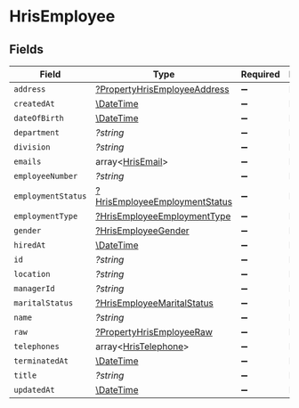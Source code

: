 # HrisEmployee


## Fields

| Field                                                                                | Type                                                                                 | Required                                                                             | Description                                                                          |
| ------------------------------------------------------------------------------------ | ------------------------------------------------------------------------------------ | ------------------------------------------------------------------------------------ | ------------------------------------------------------------------------------------ |
| `address`                                                                            | [?PropertyHrisEmployeeAddress](../../models/shared/PropertyHrisEmployeeAddress.md)   | :heavy_minus_sign:                                                                   | N/A                                                                                  |
| `createdAt`                                                                          | [\DateTime](https://www.php.net/manual/en/class.datetime.php)                        | :heavy_minus_sign:                                                                   | N/A                                                                                  |
| `dateOfBirth`                                                                        | [\DateTime](https://www.php.net/manual/en/class.datetime.php)                        | :heavy_minus_sign:                                                                   | N/A                                                                                  |
| `department`                                                                         | *?string*                                                                            | :heavy_minus_sign:                                                                   | N/A                                                                                  |
| `division`                                                                           | *?string*                                                                            | :heavy_minus_sign:                                                                   | N/A                                                                                  |
| `emails`                                                                             | array<[HrisEmail](../../models/shared/HrisEmail.md)>                                 | :heavy_minus_sign:                                                                   | N/A                                                                                  |
| `employeeNumber`                                                                     | *?string*                                                                            | :heavy_minus_sign:                                                                   | N/A                                                                                  |
| `employmentStatus`                                                                   | [?HrisEmployeeEmploymentStatus](../../models/shared/HrisEmployeeEmploymentStatus.md) | :heavy_minus_sign:                                                                   | N/A                                                                                  |
| `employmentType`                                                                     | [?HrisEmployeeEmploymentType](../../models/shared/HrisEmployeeEmploymentType.md)     | :heavy_minus_sign:                                                                   | N/A                                                                                  |
| `gender`                                                                             | [?HrisEmployeeGender](../../models/shared/HrisEmployeeGender.md)                     | :heavy_minus_sign:                                                                   | N/A                                                                                  |
| `hiredAt`                                                                            | [\DateTime](https://www.php.net/manual/en/class.datetime.php)                        | :heavy_minus_sign:                                                                   | N/A                                                                                  |
| `id`                                                                                 | *?string*                                                                            | :heavy_minus_sign:                                                                   | N/A                                                                                  |
| `location`                                                                           | *?string*                                                                            | :heavy_minus_sign:                                                                   | N/A                                                                                  |
| `managerId`                                                                          | *?string*                                                                            | :heavy_minus_sign:                                                                   | N/A                                                                                  |
| `maritalStatus`                                                                      | [?HrisEmployeeMaritalStatus](../../models/shared/HrisEmployeeMaritalStatus.md)       | :heavy_minus_sign:                                                                   | N/A                                                                                  |
| `name`                                                                               | *?string*                                                                            | :heavy_minus_sign:                                                                   | N/A                                                                                  |
| `raw`                                                                                | [?PropertyHrisEmployeeRaw](../../models/shared/PropertyHrisEmployeeRaw.md)           | :heavy_minus_sign:                                                                   | N/A                                                                                  |
| `telephones`                                                                         | array<[HrisTelephone](../../models/shared/HrisTelephone.md)>                         | :heavy_minus_sign:                                                                   | N/A                                                                                  |
| `terminatedAt`                                                                       | [\DateTime](https://www.php.net/manual/en/class.datetime.php)                        | :heavy_minus_sign:                                                                   | N/A                                                                                  |
| `title`                                                                              | *?string*                                                                            | :heavy_minus_sign:                                                                   | N/A                                                                                  |
| `updatedAt`                                                                          | [\DateTime](https://www.php.net/manual/en/class.datetime.php)                        | :heavy_minus_sign:                                                                   | N/A                                                                                  |